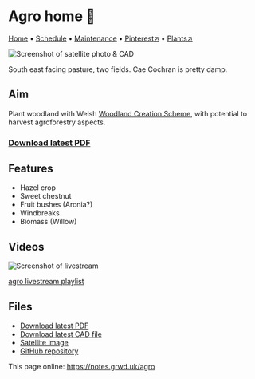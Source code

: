 # Agro home 🏡

[Home](https://notes.grwd.uk/agro/) • [Schedule](https://notes.grwd.uk/agro/schedule) • [Maintenance](https://notes.grwd.uk/agro/maintenance) • [Pinterest↗](https://pinterest.co.uk/NatureWorksGarden/agro) • [Plants↗](https://bit.ly/agro-plants)

![Screenshot of satellite photo & CAD](https://res.cloudinary.com/growdigital/image/upload/w_320/v1654356737/agro/agro-initial-cad.jpg)


South east facing pasture, two fields. Cae Cochran is pretty damp.

## Aim

Plant woodland with Welsh [Woodland Creation Scheme](https://gov.wales/woodland-creation-planning-scheme-rules-booklet-html), with potential to harvest agroforestry aspects.

### [Download latest PDF](https://github.com/growdigital/agro/raw/main/agro.pdf)

## Features

* Hazel crop
* Sweet chestnut
* Fruit bushes (Aronia?)
* Windbreaks
* Biomass (Willow)

## Videos

![Screenshot of livestream](https://res.cloudinary.com/growdigital/image/upload/w_320/v1638362351/clifftop/clifftop-livestream.jpg)

[agro livestream playlist](https://bit.ly/agro-playlist)

## Files

* [Download latest PDF](https://github.com/growdigital/agro/raw/main/agro.pdf)
* [Download latest CAD file](https://downgit.github.io/#/home?url=https://github.com/growdigital/agro/blob/main/agro.dxf)
* [Satellite image](https://github.com/growdigital/agro/raw/main/satellite.jpg)
* [GitHub repository](https://github.com/growdigital/agro)

This page online: <https://notes.grwd.uk/agro>

